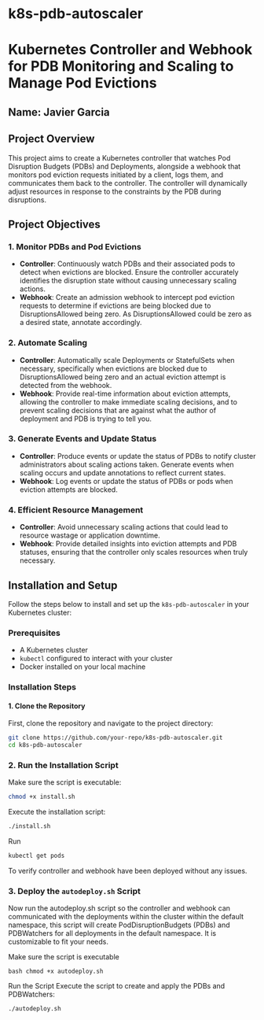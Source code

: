 # k8s-pdb-autoscaler

# Kubernetes Controller and Webhook for PDB Monitoring and Scaling to Manage Pod Evictions

## Name: Javier Garcia

## Project Overview
This project aims to create a Kubernetes controller that watches Pod Disruption Budgets (PDBs) and Deployments, alongside a webhook that monitors pod eviction requests initiated by a client, logs them, and communicates them back to the controller. The controller will dynamically adjust resources in response to the constraints by the PDB during disruptions.

## Project Objectives

### 1. Monitor PDBs and Pod Evictions
- **Controller**: Continuously watch PDBs and their associated pods to detect when evictions are blocked. Ensure the controller accurately identifies the disruption state without causing unnecessary scaling actions.
- **Webhook**: Create an admission webhook to intercept pod eviction requests to determine if evictions are being blocked due to DisruptionsAllowed being zero. As DisruptionsAllowed could be zero as a desired state, annotate accordingly.

### 2. Automate Scaling
- **Controller**: Automatically scale Deployments or StatefulSets when necessary, specifically when evictions are blocked due to DisruptionsAllowed being zero and an actual eviction attempt is detected from the webhook.
- **Webhook**: Provide real-time information about eviction attempts, allowing the controller to make immediate scaling decisions, and to prevent scaling decisions that are against what the author of deployment and PDB is trying to tell you.

### 3. Generate Events and Update Status
- **Controller**: Produce events or update the status of PDBs to notify cluster administrators about scaling actions taken. Generate events when scaling occurs and update annotations to reflect current states.
- **Webhook**: Log events or update the status of PDBs or pods when eviction attempts are blocked.

### 4. Efficient Resource Management
- **Controller**: Avoid unnecessary scaling actions that could lead to resource wastage or application downtime.
- **Webhook**: Provide detailed insights into eviction attempts and PDB statuses, ensuring that the controller only scales resources when truly necessary.

## Installation and Setup

Follow the steps below to install and set up the `k8s-pdb-autoscaler` in your Kubernetes cluster:

### Prerequisites

- A Kubernetes cluster
- `kubectl` configured to interact with your cluster
- Docker installed on your local machine

### Installation Steps

#### 1. Clone the Repository

First, clone the repository and navigate to the project directory:

```bash
git clone https://github.com/your-repo/k8s-pdb-autoscaler.git
cd k8s-pdb-autoscaler
```
### 2. Run the Installation Script

Make sure the script is executable:

```bash
chmod +x install.sh
```
Execute the installation script:

``` bash
./install.sh
```
Run 
``` bash
kubectl get pods
```
To verify controller and webhook have been deployed without any issues. 

### 3. Deploy the `autodeploy.sh` Script

Now run the autodeploy.sh script so the controller and webhook can communicated with the deployments within the cluster within the default namespace, this script will create PodDisruptionBudgets (PDBs) and PDBWatchers for all deployments in the default namespace. It is customizable to fit your needs.

Make sure the script is executable 
```
bash chmod +x autodeploy.sh
```
Run the Script 
Execute the script to create and apply the PDBs and PDBWatchers:
```bash 
./autodeploy.sh
```
